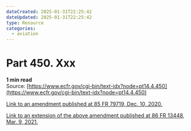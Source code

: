 ```yaml
---
dateCreated: 2025-01-31T22:25:42
dateUpdated: 2025-01-31T22:25:42
type: Resource
categories:
  - aviation
---
```


# Part 450. Xxx
**1 min read**  
Source: [https://www.ecfr.gov/cgi-bin/text-idx?node=pt14.4.450](https://www.ecfr.gov/cgi-bin/text-idx?node=pt14.4.450)

<div>

[Link to an amendment published at 85 FR 79719, Dec. 10, 2020.](https://www.ecfr.gov/cgi-bin/text-idx?SID=86a61e094435b25fb832f4eb1a6a00e5&mc=true&node=20201210y1.82)

[Link to an extension of the above amendment published at 86 FR 13448, Mar. 9, 2021.](https://www.ecfr.gov/cgi-bin/text-idx?SID=86a61e094435b25fb832f4eb1a6a00e5&mc=true&node=20210309y1.1)

</div>
